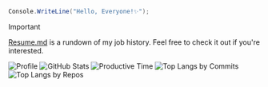 ```cs
Console.WriteLine("Hello, Everyone!✨");
```

> [!Important]
> [Resume.md](https://github.com/xin9le/xin9le/blob/main/Resume.md) is a rundown of my job history. Feel free to check it out if you're interested.

![Profile](https://github-profile-summary-cards.vercel.app/api/cards/profile-details?username=xin9le&theme=transparent)
![GitHub Stats](https://github-profile-summary-cards.vercel.app/api/cards/stats?username=xin9le&theme=transparent)
![Productive Time](https://github-profile-summary-cards.vercel.app/api/cards/productive-time?username=xin9le&theme=transparent&utcOffset=9)
![Top Langs by Commits](https://github-profile-summary-cards.vercel.app/api/cards/most-commit-language?username=xin9le&theme=transparent)
![Top Langs by Repos](https://github-profile-summary-cards.vercel.app/api/cards/repos-per-language?username=xin9le&theme=transparent)
